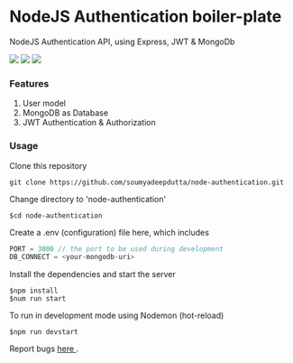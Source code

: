 # NodeJS Authentication boiler-plate
NodeJS Authentication API, using Express, JWT & MongoDb

<img src="https://img.shields.io/badge/node-v12.19.0-blue" /> <img src="https://img.shields.io/badge/npm-6.14.8-orange" /> <img src="https://img.shields.io/badge/express-4.17.1-green" />

### Features
1. User model
2. MongoDB as Database
3. JWT Authentication & Authorization

### Usage
Clone this repository

``git clone https://github.com/soumyadeepdutta/node-authentication.git``

Change directory to 'node-authentication'
```console
$cd node-authentication
```
Create a .env (configuration) file here, which includes
```js
PORT = 3000 // the port to be used during development
DB_CONNECT = <your-mongodb-uri>
```
Install the dependencies and start the server
```console
$npm install
$num run start
```
To run in development mode using Nodemon (hot-reload)
```console
$npm run devstart
```

Report bugs <a href="https://github.com/soumyadeepdutta/node-authentication.git/issues">here </a>.
